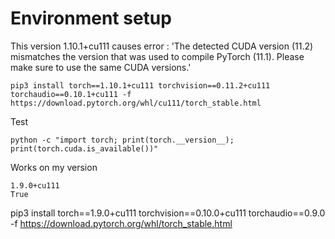 # Environment setup

This version 1.10.1+cu111 causes error :
'The detected CUDA version (11.2) mismatches the version that was used to compile
    PyTorch (11.1). Please make sure to use the same CUDA versions.'
  

```
pip3 install torch==1.10.1+cu111 torchvision==0.11.2+cu111 torchaudio==0.10.1+cu111 -f https://download.pytorch.org/whl/cu111/torch_stable.html
```

Test 
```
python -c "import torch; print(torch.__version__); print(torch.cuda.is_available())"

```

Works on my version 

```
1.9.0+cu111
True
```

pip3 install torch==1.9.0+cu111 torchvision==0.10.0+cu111 torchaudio==0.9.0 -f https://download.pytorch.org/whl/torch_stable.html


